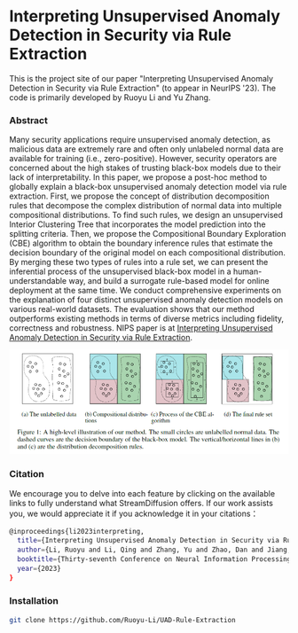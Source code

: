 # Interpreting Unsupervised Anomaly Detection in Security via Rule Extraction

This is the project site of our paper "Interpreting Unsupervised Anomaly Detection in Security via Rule Extraction" (to appear in NeurIPS '23). The code is primarily developed by Ruoyu Li and Yu Zhang.

### Abstract

Many security applications require unsupervised anomaly detection, as malicious data are extremely rare and often only unlabeled normal data are available for training (i.e., zero-positive). However, security operators are concerned about the high stakes of trusting black-box models due to their lack of interpretability. In this paper, we propose a post-hoc method to globally explain a black-box unsupervised anomaly detection model via rule extraction. First, we propose the concept of distribution decomposition rules that decompose the complex distribution of normal data into multiple compositional distributions. To find such rules, we design an unsupervised Interior Clustering Tree that incorporates the model prediction into the splitting criteria. Then, we propose the Compositional Boundary Exploration (CBE) algorithm to obtain the boundary inference rules that estimate the decision boundary of the original model on each compositional distribution. By merging these two types of rules into a rule set, we can present the inferential process of the unsupervised black-box model in a human-understandable way, and build a surrogate rule-based model for online deployment at the same time. 
We conduct comprehensive experiments on the explanation of four distinct unsupervised anomaly detection models on various real-world datasets. The evaluation shows that our method outperforms existing methods in terms of diverse metrics including fidelity, correctness and robustness. NIPS paper is at [Interpreting Unsupervised Anomaly Detection in Security via Rule Extraction](https://openreview.net/forum?id=zfCNwRQ569).

![image-20231226170630681](./src/Figure1.png)



### Citation

We encourage you to delve into each feature by clicking on the available links to fully understand what StreamDiffusion offers. If our work assists you, we would appreciate it if you acknowledge it in your citations：
```bash
@inproceedings{li2023interpreting,
  title={Interpreting Unsupervised Anomaly Detection in Security via Rule Extraction},
  author={Li, Ruoyu and Li, Qing and Zhang, Yu and Zhao, Dan and Jiang, Yong and Yang, Yong},
  booktitle={Thirty-seventh Conference on Neural Information Processing Systems},
  year={2023}
}
```



### Installation

```bash
git clone https://github.com/Ruoyu-Li/UAD-Rule-Extraction
```

